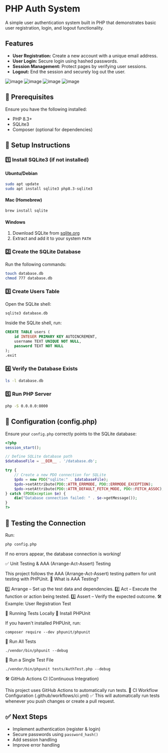 # PHP Auth System

A simple user authentication system built in PHP that demonstrates basic user registration, login, and logout functionality.

## Features

- **User Registration:** Create a new account with a unique email address.
- **User Login:** Secure login using hashed passwords.
- **Session Management:** Protect pages by verifying user sessions.
- **Logout:** End the session and securely log out the user.

![image](https://github.com/user-attachments/assets/b67a0c8d-c5f8-42eb-9529-1ac83bfcfdf8)
![image](https://github.com/user-attachments/assets/4ab7e478-9ad5-45e4-b1f1-95074abd27a2)
![image](https://github.com/user-attachments/assets/0cdcb5fd-0b11-4e83-8c4c-4cc4108bd3ff)
![image](https://github.com/user-attachments/assets/a832ae4b-5234-4822-a830-71d5d2990b4c)

## 📌 Prerequisites
Ensure you have the following installed:
- PHP 8.3+
- SQLite3
- Composer (optional for dependencies)

## 🚀 Setup Instructions

### 1️⃣ Install SQLite3 (if not installed)

#### **Ubuntu/Debian**
```sh
sudo apt update
sudo apt install sqlite3 php8.3-sqlite3
```

#### **Mac (Homebrew)**
```sh
brew install sqlite
```

#### **Windows**
1. Download SQLite from [sqlite.org](https://www.sqlite.org/download.html)
2. Extract and add it to your system `PATH`

### 2️⃣ Create the SQLite Database
Run the following commands:
```sh
touch database.db
chmod 777 database.db
```

### 3️⃣ Create Users Table
Open the SQLite shell:
```sh
sqlite3 database.db
```
Inside the SQLite shell, run:
```sql
CREATE TABLE users (
    id INTEGER PRIMARY KEY AUTOINCREMENT,
    username TEXT UNIQUE NOT NULL,
    password TEXT NOT NULL
);
.exit
```

### 4️⃣ Verify the Database Exists
```sh
ls -l database.db
```

### 5️⃣ Run PHP Server
```sh
php -S 0.0.0.0:8000
```

## 🔧 Configuration (config.php)
Ensure your `config.php` correctly points to the SQLite database:
```php
<?php
session_start();

// Define SQLite database path
$databaseFile = __DIR__ . '/database.db';

try {
    // Create a new PDO connection for SQLite
    $pdo = new PDO("sqlite:" . $databaseFile);
    $pdo->setAttribute(PDO::ATTR_ERRMODE, PDO::ERRMODE_EXCEPTION);
    $pdo->setAttribute(PDO::ATTR_DEFAULT_FETCH_MODE, PDO::FETCH_ASSOC);
} catch (PDOException $e) {
    die("Database connection failed: " . $e->getMessage());
}
?>
```

## 🏁 Testing the Connection
Run:
```sh
php config.php
```
If no errors appear, the database connection is working!


✅ Unit Testing & AAA (Arrange-Act-Assert) Testing

This project follows the AAA (Arrange-Act-Assert) testing pattern for unit testing with PHPUnit.
📌 What is AAA Testing?

1️⃣ Arrange – Set up the test data and dependencies.
2️⃣ Act – Execute the function or action being tested.
3️⃣ Assert – Verify the expected outcome.
🛠 Example: User Registration Test


🚀 Running Tests Locally
📌 Install PHPUnit

If you haven't installed PHPUnit, run:
```
composer require --dev phpunit/phpunit
```
📌 Run All Tests

```
./vendor/bin/phpunit --debug
```
📌 Run a Single Test File
```
./vendor/bin/phpunit tests/AuthTest.php --debug
```


🛠 GitHub Actions CI (Continuous Integration)

This project uses GitHub Actions to automatically run tests.
📌 CI Workflow Configuration (.github/workflows/ci.yml)
✅ This will automatically run tests whenever you push changes or create a pull request.

## ✅ Next Steps
- Implement authentication (register & login)
- Secure passwords using `password_hash()`
- Add session handling
- Improve error handling


